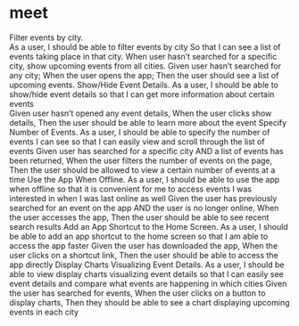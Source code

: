 # meet
Filter events by city. <br>
As a user,
I should be able to filter events by city
So that I can see a list of events taking place in that city.
When user hasn’t searched for a specific city, show upcoming events from all cities.
Given user hasn’t searched for any city;
When the user opens the app;
Then the user should see a list of upcoming events.
Show/Hide Event Details. 
As a user, I should be able to show/hide event details so that I can get more information about certain events	
Given user hasn’t opened any event details, When the user clicks show details, Then the user should be able to learn more about the event
Specify Number of Events.
As a user, I should be able to specify the number of events I can see so that I can easily view and scroll through the list of events
Given user has searched for a specific city AND a list of events has been returned, When the user filters the number of events on the page, Then the user should be allowed to view a certain number of events at a time
Use the App When Offline. 
As a user, I should be able to use the app when offline so that it is convenient for me to access events I was interested in when I was last online as well
Given the user has previously searched for an event on the app AND the user is no longer online, When the user accesses the app, Then the user should be able to see recent search results
Add an App Shortcut to the Home Screen. 
As a user, I should be able to add an app shortcut to the home screen so that I am able to access the app faster
Given the user has downloaded the app, When the user clicks on a shortcut link, Then the user should be able to access the app directly
Display Charts Visualizing Event Details.
As a user, I should be able to view display charts visualizing event details so that I can easily see event details and compare what events are happening in which cities
Given the user has searched for events, When the user clicks on a button to display charts, Then they should be able to see a chart displaying upcoming events in each city

